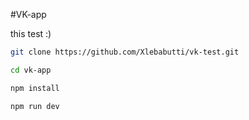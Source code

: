 #VK-app

this test :)

```bash
git clone https://github.com/Xlebabutti/vk-test.git
```
```bash
cd vk-app
```
```bash
npm install
```
```bash
npm run dev
```
